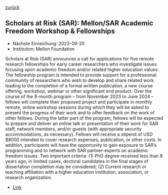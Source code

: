 [zurück](/funding/)

## Scholars at Risk (SAR): Mellon/SAR Academic Freedom Workshop & Fellowships

* Nächste Einreichung: 2023-09-20
* Institution: Mellon Foundation

Scholars at Risk (SAR) announces a call for applications for five remote research fellowships for early career researchers who investigate issues focusing upon academic freedom and/or related higher education values. The fellowship program is intended to provide support for a professional community of researchers who wish to develop and share related work leading to the completion of a formal written publication, a new course offering, workshop, webinar or other significant end product. Over the course of the 8-month program – from November 2023 to June 2024 – fellows will complete their proposed project and participate in monthly remote, online workshop sessions during which they will be asked to present the progress of their work and to offer feedback on the work of other fellows. During the latter part of the program, fellows will be expected to prepare and deliver an online talk or presentation of their work for SAR staff, network members, and/or guests (with appropriate security accommodations, as necessary). Fellows will receive a stipend of USD $8000 intended to cover research expenses, publication, or other costs. In addition, participants will have the opportunity to gain exposure to SAR’s programming and to network with SAR partner-experts on academic freedom issues. Two important criteria: (1) PhD degree received less than 8 years ago; in limited cases, doctoral candidates in the final stages of dissertation completion may be considered; (2) Current research or teaching affiliation with a higher education institution, association, or research organization.

* [Link](https://www.scholarsatrisk.org/the-network/mellon-sar/?emci=e32b94e4-d917-ed11-bd6e-281878b83d8a&emdi=ea000000-0000-0000-0000-000000000001&ceid={{ContactsEmailID}})